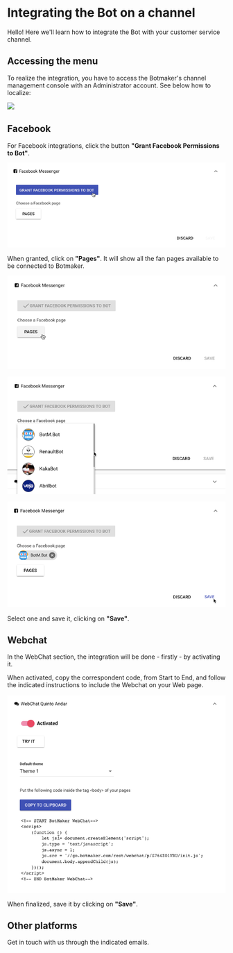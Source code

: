 # Integrating the Bot on a channel

Hello! Here we'll learn how to integrate the Bot with your customer service channel.

## Accessing the menu
To realize the integration, you have to access the Botmaker's channel management console with an Administrator account. See below how to localize:

![ ](https://botmakeradmin.github.io/docs/en/images/2018-08-17_16-50-35.png)

## Facebook
For Facebook integrations, click the button **"Grant Facebook Permissions to Bot"**.

![ ](https://github.com/botmakeradmin/botmakeradmin.github.io/blob/master/docs/en/images/2018-08-17_16-56-26.png)

When granted, click on **"Pages"**. It will show all the fan pages available to be connected to Botmaker.

![ ](https://github.com/botmakeradmin/botmakeradmin.github.io/blob/master/docs/en/images/2018-08-17_16-51-34.png)

![ ](https://github.com/botmakeradmin/botmakeradmin.github.io/blob/master/docs/en/images/2018-08-17_17-04-01.png)

![ ](https://github.com/botmakeradmin/botmakeradmin.github.io/blob/master/docs/en/images/2018-08-17_17-04-47.png)

Select one and save it, clicking on **"Save"**.

## Webchat
In the WebChat section, the integration will be done - firstly - by activating it.

When activated, copy the correspondent code, from Start to End, and follow the indicated instructions to include the Webchat on your Web page.

![ ](https://github.com/botmakeradmin/botmakeradmin.github.io/blob/master/docs/en/images/2018-08-17_17-05-21.png)

When finalized, save it by clicking on **"Save"**.

## Other platforms
Get in touch with us through the indicated emails.

